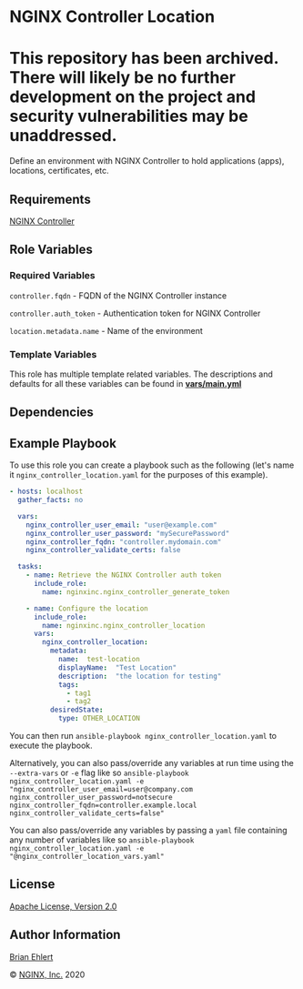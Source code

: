 NGINX Controller Location
==========================

#  This repository has been archived. There will likely be no further development on the project and security vulnerabilities may be unaddressed.

Define an environment with NGINX Controller to hold applications (apps), locations, certificates, etc.

Requirements
------------

[NGINX Controller](https://www.nginx.com/products/nginx-controller/)

Role Variables
--------------

### Required Variables

`controller.fqdn` - FQDN of the NGINX Controller instance

`controller.auth_token` - Authentication token for NGINX Controller

`location.metadata.name` -  Name of the environment

### Template Variables

This role has multiple template related variables. The descriptions and defaults for all these variables can be found in **[vars/main.yml](./vars/main.yml)**

Dependencies
------------

Example Playbook
----------------

To use this role you can create a playbook such as the following (let's name it `nginx_controller_location.yaml` for the purposes of this example).

```yaml
- hosts: localhost
  gather_facts: no

  vars:
    nginx_controller_user_email: "user@example.com"
    nginx_controller_user_password: "mySecurePassword"
    nginx_controller_fqdn: "controller.mydomain.com"
    nginx_controller_validate_certs: false

  tasks:
    - name: Retrieve the NGINX Controller auth token
      include_role:
        name: nginxinc.nginx_controller_generate_token

    - name: Configure the location
      include_role:
        name: nginxinc.nginx_controller_location
      vars:
        nginx_controller_location:
          metadata:
            name:  test-location
            displayName:  "Test Location"
            description:  "the location for testing"
            tags:
              - tag1
              - tag2
          desiredState:
            type: OTHER_LOCATION
```

You can then run `ansible-playbook nginx_controller_location.yaml` to execute the playbook.

Alternatively, you can also pass/override any variables at run time using the `--extra-vars` or `-e` flag like so `ansible-playbook nginx_controller_location.yaml -e "nginx_controller_user_email=user@company.com nginx_controller_user_password=notsecure nginx_controller_fqdn=controller.example.local nginx_controller_validate_certs=false"`

You can also pass/override any variables by passing a `yaml` file containing any number of variables like so `ansible-playbook nginx_controller_location.yaml -e "@nginx_controller_location_vars.yaml"`

License
-------

[Apache License, Version 2.0](./LICENSE)

Author Information
------------------

[Brian Ehlert](https://github.com/brianehlert)

&copy; [NGINX, Inc.](https://www.nginx.com/) 2020
